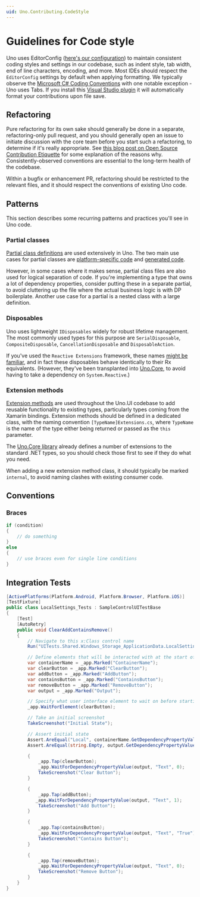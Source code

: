 ```yaml
---
uid: Uno.Contributing.CodeStyle
---
```


# Guidelines for Code style

Uno uses EditorConfig ([here's our configuration](https://github.com/unoplatform/uno/blob/master/.editorconfig)) to maintain consistent coding styles and settings in our codebase, such as indent style, tab width, end of line characters, encoding, and more. Most IDEs should respect the `EditorConfig` settings by default when applying formatting. We typically observe the [Microsoft C# Coding Conventions](https://docs.microsoft.com/en-us/dotnet/csharp/programming-guide/inside-a-program/coding-conventions) with one notable exception - Uno uses Tabs. If you install this [Visual Studio plugin](https://marketplace.visualstudio.com/items?itemName=mynkow.FormatdocumentonSave) it will automatically format your contributions upon file save.

## Refactoring

Pure refactoring for its own sake should generally be done in a separate, refactoring-only pull request, and you should generally open an issue to initiate discussion with the core team before you start such a refactoring, to determine if it's really appropriate. See [this blog post on Open Source Contribution Etiquette](https://tirania.org/blog/archive/2010/Dec-31.html) for some explanation of the reasons why. Consistently-observed conventions are essential to the long-term health of the codebase.

Within a bugfix or enhancement PR, refactoring should be restricted to the relevant files, and it should respect the conventions of existing Uno code.

## Patterns

This section describes some recurring patterns and practices you'll see in Uno code.

### Partial classes

[Partial class definitions](https://docs.microsoft.com/en-us/dotnet/csharp/programming-guide/classes-and-structs/partial-classes-and-methods) are used extensively in Uno. The two main use cases for partial classes are [platform-specific code](../../platform-specific-csharp.md) and [generated code](../../uno-development/uno-internals-overview.md#generated-notimplemented-stubs).

However, in some cases where it makes sense, partial class files are also used for logical separation of code. If you're implementing a type that owns a lot of dependency properties, consider putting these in a separate partial, to avoid cluttering up the file where the actual business logic is with DP boilerplate. Another use case for a partial is a nested class with a large definition.

### Disposables

Uno uses lightweight `IDisposables` widely for robust lifetime management. The most commonly used types for this purpose are `SerialDisposable`, `CompositeDisposable`, `CancellationDisposable` and `DisposableAction`.

If you've used the `Reactive Extensions` framework, these names [might be familiar](https://docs.microsoft.com/en-us/previous-versions/dotnet/reactive-extensions/hh229090(v=vs.103)), and in fact these disposables behave identically to their Rx equivalents. (However, they've been transplanted into [Uno.Core](https://github.com/unoplatform/Uno.Core), to avoid having to take a dependency on `System.Reactive`.)

### Extension methods

[Extension methods](https://docs.microsoft.com/en-us/dotnet/csharp/programming-guide/classes-and-structs/extension-methods) are used throughout the Uno.UI codebase to add reusable functionality to existing types, particularly types coming from the Xamarin bindings. Extension methods should be defined in a dedicated class, with the naming convention `[TypeName]Extensions.cs`, where `TypeName` is the name of the type either being returned or passed as the `this` parameter.

The [Uno.Core library](https://github.com/unoplatform/Uno.Core) already defines a number of extensions to the standard .NET types, so you should check those first to see if they do what you need.

When adding a new extension method class, it should typically be marked `internal`, to avoid naming clashes with existing consumer code.

## Conventions

### Braces

```csharp
if (condition)
{
    // do something
}
else
{
    // use braces even for single line conditions
}
```

## Integration Tests

```csharp
[ActivePlatforms(Platform.Android, Platform.Browser, Platform.iOS)]
[TestFixture]
public class LocalSettings_Tests : SampleControlUITestBase
{
    [Test]
    [AutoRetry]
    public void ClearAddContainsRemove()
    {
        // Navigate to this x:Class control name
        Run("UITests.Shared.Windows_Storage_ApplicationData.LocalSettings");

        // Define elements that will be interacted with at the start of the test
        var containerName = _app.Marked("ContainerName");
        var clearButton = _app.Marked("ClearButton");
        var addButton = _app.Marked("AddButton");
        var containsButton = _app.Marked("ContainsButton");
        var removeButton = _app.Marked("RemoveButton");
        var output = _app.Marked("Output");

        // Specify what user interface element to wait on before starting test execution
        _app.WaitForElement(clearButton);

        // Take an initial screenshot
        TakeScreenshot("Initial State");

        // Assert initial state
        Assert.AreEqual("Local", containerName.GetDependencyPropertyValue("Text")?.ToString());
        Assert.AreEqual(string.Empty, output.GetDependencyPropertyValue("Text")?.ToString());

        {
            _app.Tap(clearButton);
            _app.WaitForDependencyPropertyValue(output, "Text", 0);
            TakeScreenshot("Clear Button");
        }

        {
            _app.Tap(addButton);
           _app.WaitForDependencyPropertyValue(output, "Text", 1);
            TakeScreenshot("Add Button");
        }

        {
            _app.Tap(containsButton);
            _app.WaitForDependencyPropertyValue(output, "Text", "True");
            TakeScreenshot("Contains Button");
        }

        {
            _app.Tap(removeButton);
            _app.WaitForDependencyPropertyValue(output, "Text", 0);
            TakeScreenshot("Remove Button");
        }
    }
}
```
